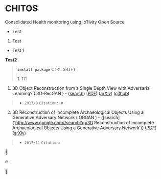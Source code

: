 # CHITOS
Consolidated Health monitoring using IoTivity Open Source

* Test 

1. Test 
 - Test 1 
 
__**Test2**__

> __`install package`__
<kbd>CTRL</kbd> <kbd>SHIFT</kbd> <P></P> 1. 111
 
1. 3D Object Reconstruction from a Single Depth View with Adversarial Learning? ( 3D-RecGAN ) - 
([search](http://www.google.com//search?q=3D)) 
([PDF](https://arxiv.org/pdf/1708.07969.pdf))
 ([arXiv](https://arxiv.org/abs/1708.07969))
 ([github](https://github.com/Yang7879/3D-RecGAN))
  > - `2017/8` `Citation: 0`

 2. 3D Reconstruction of Incomplete Archaeological Objects Using a Generative Adversary Network ( ORGAN ) - 
 ([search]('http://www.google.com//search?q=3D Reconstruction of Incomplete Archaeological Objects Using a Generative Adversary Network'))
 ([PDF](https://arxiv.org/pdf/1711.06363))
 ([arXiv](https://arxiv.org/abs/1711.06363))
   > - `2017/11` `Citation: `

:twisted_rightwards_arrows:

:fire:

:snake:
